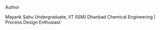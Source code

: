 Author

Mayank Sahu
Undergraduate, IIT (ISM) Dhanbad
Chemical Engineering | Process Design Enthusiast

